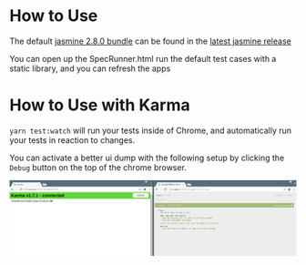 # How to Use

The default [jasmine 2.8.0 bundle](https://github.com/jasmine/jasmine/releases/download/v2.8.0/jasmine-standalone-2.8.0.zip) can be found in the [latest jasmine release](https://github.com/jasmine/jasmine/releases)

You can open up the SpecRunner.html run the default test cases with a static library, and you can refresh the apps 

# How to Use with Karma

`yarn test:watch` will run your tests inside of Chrome, and automatically run your tests in reaction to changes.

You can activate a better ui dump with the following setup by clicking the `Debug` button on the top of the chrome browser.

![karma-jasmine-ui](Karma-Jasmine-Runner.png)
